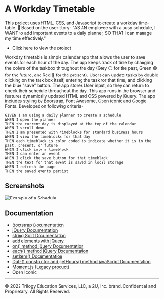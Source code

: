 # A Workday Timetable

This project uses HTML, CSS, and Javascript to create a workday time-table. 📒 Based on the user story-
"AS AN employee with a busy schedule, I WANT to add important events to a daily planner, SO THAT I can manage my time effectively."

- Click here to [view the project](https://dieterichelizabeth.github.io/workday-timetable/)

Workday timetable is simple calendar app that allows the user to save events for each hour of the day. The app keeps track of time by changing the colors of the taskbox throughout the day (Grey ⚪️ for the past, Green 🟢 for the future, and Red 🔴 for the present). Users can update tasks by double clicking on the task box itself, entering the task for that time, and clicking the blue "save" button. The app stores User input, so they can return to check their schedule throughout the day.
This app runs in the browser and features dynamically updated HTML and CSS powered by jQuery. The app includes styling by Bootstrap, Font Awesome, Open Iconic and Google Fonts. Developed on following criteria-

```
GIVEN I am using a daily planner to create a schedule
WHEN I open the planner
THEN the current day is displayed at the top of the calendar
WHEN I scroll down
THEN I am presented with timeblocks for standard business hours
WHEN I view the timeblocks for that day
THEN each timeblock is color coded to indicate whether it is in the past, present, or future
WHEN I click into a timeblock
THEN I can enter an event
WHEN I click the save button for that timeblock
THEN the text for that event is saved in local storage
WHEN I refresh the page
THEN the saved events persist
```

## Screenshots

![Example of a Schedule]("")

## Documentation

- [Bootstrap Documentation](https://getbootstrap.com/docs/5.1/getting-started/introduction//)
- [jQuery Documentation](https://api.jquery.com/)
- [string Split Documentation](https://www.w3schools.com/jsref/jsref_split.asp)
- [add elements with jQuery](https://www.w3schools.com/jquery/jquery_dom_add.asp)
- [on() method jQuery Documentation](https://api.jquery.com/on/)
- [each() method jQuery Documentation](https://api.jquery.com/each/)
- [setItem() Documentation](https://developer.mozilla.org/en-US/docs/Web/API/Storage/setItem)
- [Date() constructor and getHours() method javaScript Documentation](https://api.jquery.com/each/)
- [Moment.js (Legacy product)](https://momentjs.com/docs/)
- [Open Iconic](https://useiconic.com/open)

---

© 2022 Trilogy Education Services, LLC, a 2U, Inc. brand. Confidential and Proprietary. All Rights Reserved.
